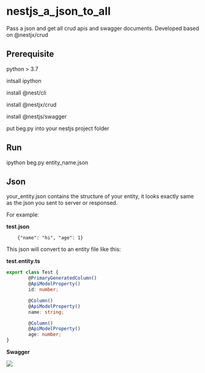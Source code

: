 # nestjs_a_json_to_all
Pass a json and get all crud apis and swagger documents.
Developed based on @nestjx/crud
## Prerequisite
python > 3.7

intsall ipython

install @nest/cli

install @nestjx/crud

install @nestjs/swagger

put beg.py into your nestjs project folder

## Run
ipython beg.py entity_name.json
## Json
your_entity.json contains the structure of your entity, it looks exactly same as the json you sent to server or responsed.

For example:

**test.json**

        {"name": "hi", "age": 1}

This json will convert to an entity file like this:

**test.entity.ts**
```typescript
export class Test {
        @PrimaryGeneratedColumn()
        @ApiModelProperty()
        id: number;

        @Column()
        @ApiModelProperty()
        name: string;

        @Column()
        @ApiModelProperty()
        age: number;
}
```
**Swagger**

![](https://yueqingsheng.github.io/post-images/1588622024790.png)
